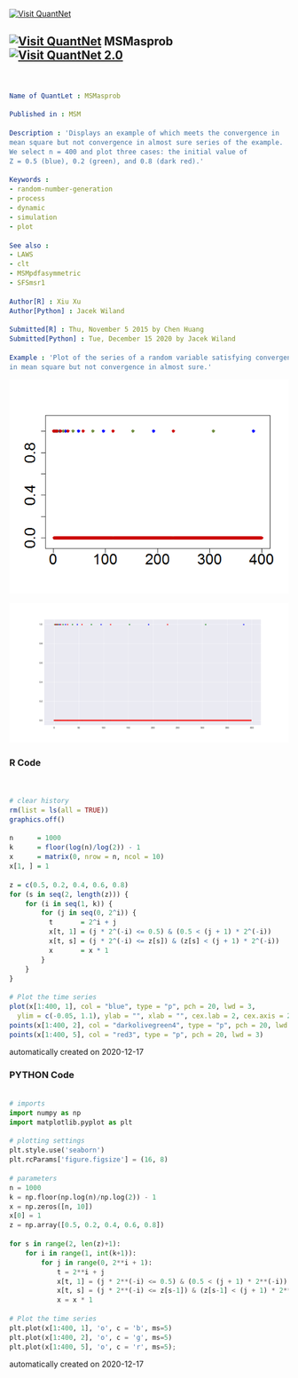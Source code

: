 [<img src="https://github.com/QuantLet/Styleguide-and-FAQ/blob/master/pictures/banner.png" width="888" alt="Visit QuantNet">](http://quantlet.de/)

## [<img src="https://github.com/QuantLet/Styleguide-and-FAQ/blob/master/pictures/qloqo.png" alt="Visit QuantNet">](http://quantlet.de/) **MSMasprob** [<img src="https://github.com/QuantLet/Styleguide-and-FAQ/blob/master/pictures/QN2.png" width="60" alt="Visit QuantNet 2.0">](http://quantlet.de/)

```yaml


Name of QuantLet : MSMasprob

Published in : MSM

Description : 'Displays an example of which meets the convergence in 
mean square but not convergence in almost sure series of the example. 
We select n = 400 and plot three cases: the initial value of 
Z = 0.5 (blue), 0.2 (green), and 0.8 (dark red).'

Keywords : 
- random-number-generation
- process
- dynamic
- simulation
- plot

See also : 
- LAWS
- clt
- MSMpdfasymmetric
- SFSmsr1

Author[R] : Xiu Xu
Author[Python] : Jacek Wiland

Submitted[R] : Thu, November 5 2015 by Chen Huang
Submitted[Python] : Tue, December 15 2020 by Jacek Wiland

Example : 'Plot of the series of a random variable satisfying convergence 
in mean square but not convergence in almost sure.'

```

![Picture1](MSMasprob_R.png)

![Picture2](MSMasprob_py.png)

### R Code
```r


# clear history
rm(list = ls(all = TRUE))
graphics.off()

n      = 1000
k      = floor(log(n)/log(2)) - 1
x      = matrix(0, nrow = n, ncol = 10)
x[1, ] = 1

z = c(0.5, 0.2, 0.4, 0.6, 0.8)
for (s in seq(2, length(z))) {
    for (i in seq(1, k)) {
        for (j in seq(0, 2^i)) {
          t       = 2^i + j
          x[t, 1] = (j * 2^(-i) <= 0.5) & (0.5 < (j + 1) * 2^(-i))
          x[t, s] = (j * 2^(-i) <= z[s]) & (z[s] < (j + 1) * 2^(-i))
          x       = x * 1
        }
    }
}

# Plot the time series
plot(x[1:400, 1], col = "blue", type = "p", pch = 20, lwd = 3,  
  ylim = c(-0.05, 1.1), ylab = "", xlab = "", cex.lab = 2, cex.axis = 2)
points(x[1:400, 2], col = "darkolivegreen4", type = "p", pch = 20, lwd = 3)
points(x[1:400, 5], col = "red3", type = "p", pch = 20, lwd = 3) 

```

automatically created on 2020-12-17

### PYTHON Code
```python

# imports
import numpy as np
import matplotlib.pyplot as plt

# plotting settings
plt.style.use('seaborn')
plt.rcParams['figure.figsize'] = (16, 8)

# parameters
n = 1000
k = np.floor(np.log(n)/np.log(2)) - 1
x = np.zeros([n, 10])
x[0] = 1
z = np.array([0.5, 0.2, 0.4, 0.6, 0.8])

for s in range(2, len(z)+1):
    for i in range(1, int(k+1)):
        for j in range(0, 2**i + 1):
            t = 2**i + j
            x[t, 1] = (j * 2**(-i) <= 0.5) & (0.5 < (j + 1) * 2**(-i))
            x[t, s] = (j * 2**(-i) <= z[s-1]) & (z[s-1] < (j + 1) * 2**(-i))
            x = x * 1

# Plot the time series
plt.plot(x[1:400, 1], 'o', c = 'b', ms=5)
plt.plot(x[1:400, 2], 'o', c = 'g', ms=5)
plt.plot(x[1:400, 5], 'o', c = 'r', ms=5);

```

automatically created on 2020-12-17